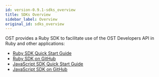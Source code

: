 ```yaml
---
id: version-0.9.1-sdks_overview
title: SDKs Overview
sidebar_label: Overview
original_id: sdks_overview
---
```



OST provides a Ruby SDK to facilitate use of the OST Developers API in Ruby and other applications:
* [<u>Ruby SDK Quick Start Guide</u>](/docs/sdk_ruby.html)
* [<u>Ruby SDK on GitHub</u>](https://github.com/OpenSTFoundation/ost-sdk-ruby/tree/v0.9.2)
* [<u>JavaScript SDK Quick Start Guide</u>](sdk_javascript.html)
* [<u>JavaScript SDK on GitHub</u>](https://github.com/OpenSTFoundation/ost-sdk-js/tree/v0.9.1)



